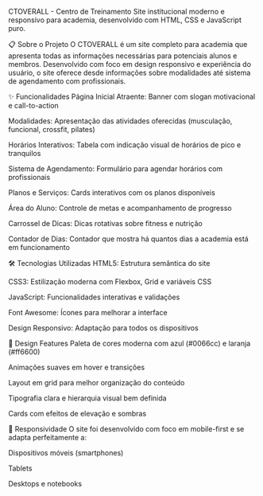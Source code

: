 CTOVERALL - Centro de Treinamento
Site institucional moderno e responsivo para academia, desenvolvido com HTML, CSS e JavaScript puro.

📋 Sobre o Projeto
O CTOVERALL é um site completo para academia que apresenta todas as informações necessárias para potenciais alunos e membros. Desenvolvido com foco em design responsivo e experiência do usuário, o site oferece desde informações sobre modalidades até sistema de agendamento com profissionais.

✨ Funcionalidades
Página Inicial Atraente: Banner com slogan motivacional e call-to-action

Modalidades: Apresentação das atividades oferecidas (musculação, funcional, crossfit, pilates)

Horários Interativos: Tabela com indicação visual de horários de pico e tranquilos

Sistema de Agendamento: Formulário para agendar horários com profissionais

Planos e Serviços: Cards interativos com os planos disponíveis

Área do Aluno: Controle de metas e acompanhamento de progresso

Carrossel de Dicas: Dicas rotativas sobre fitness e nutrição

Contador de Dias: Contador que mostra há quantos dias a academia está em funcionamento

🛠️ Tecnologias Utilizadas
HTML5: Estrutura semântica do site

CSS3: Estilização moderna com Flexbox, Grid e variáveis CSS

JavaScript: Funcionalidades interativas e validações

Font Awesome: Ícones para melhorar a interface

Design Responsivo: Adaptação para todos os dispositivos

🎨 Design Features
Paleta de cores moderna com azul (#0066cc) e laranja (#ff6600)

Animações suaves em hover e transições

Layout em grid para melhor organização do conteúdo

Tipografia clara e hierarquia visual bem definida

Cards com efeitos de elevação e sombras

📱 Responsividade
O site foi desenvolvido com foco em mobile-first e se adapta perfeitamente a:

Dispositivos móveis (smartphones)

Tablets

Desktops e notebooks
